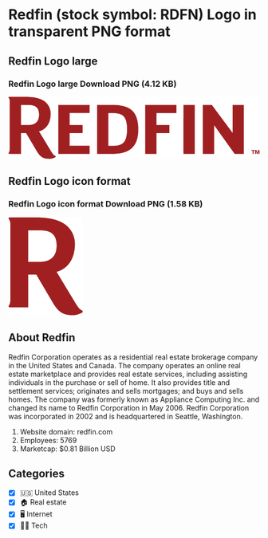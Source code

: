 # Redfin (stock symbol: RDFN) Logo in transparent PNG format

## Redfin Logo large

### Redfin Logo large Download PNG (4.12 KB)

![Redfin Logo large Download PNG (4.12 KB)](/img/orig/RDFN_BIG-aca82fd0.png)

## Redfin Logo icon format

### Redfin Logo icon format Download PNG (1.58 KB)

![Redfin Logo icon format Download PNG (1.58 KB)](/img/orig/RDFN-11c231bf.png)

## About Redfin

Redfin Corporation operates as a residential real estate brokerage company in the United States and Canada. The company operates an online real estate marketplace and provides real estate services, including assisting individuals in the purchase or sell of home. It also provides title and settlement services; originates and sells mortgages; and buys and sells homes. The company was formerly known as Appliance Computing Inc. and changed its name to Redfin Corporation in May 2006. Redfin Corporation was incorporated in 2002 and is headquartered in Seattle, Washington.

1. Website domain: redfin.com
2. Employees: 5769
3. Marketcap: $0.81 Billion USD


## Categories
- [x] 🇺🇸 United States
- [x] 🏠 Real estate
- [x] 🖥️ Internet
- [x] 👩‍💻 Tech
